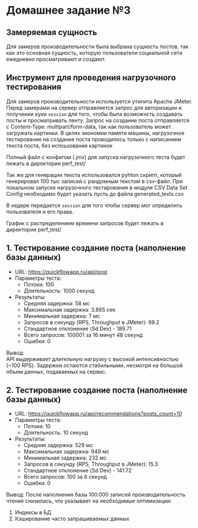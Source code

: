 # Домашнее задание №3

## Замеряемая сущность
Для замеров производительности была выбрана сущность постов, так как это основная сущность, которую пользователи социальной сети ежедневно просматривают и создают.

## Инструмент для проведения нагрузочного тестирования
Для замеров производительности используется утилита Apache JMeter. Перед замерами на сервер отправляется запрос для авторизации и получении куки `session` для того, чтобы была возможнсть создавать посты и просматривать ленту. Запрос на создание поста отправляется с Content-Type: multipart/form-data, так как пользователь может загружать картинки. В целях экономии памяти машины, нагрузочное тестирование на создание поста проводилось только с написанием текста поста, без испоьзования картинок

Полный файл с конфигом (.jmx) для запуска нагрузочного теста будет лежать в директории perf_test/

Так же для генерации текста использовался pyhton скрипт, который генерировал 100 тыс записей с рандомным текстом в csv-файл. При локальном запуске нагрузочного тестирования в модуле CSV Data Set Config необходимо будет указать пусть до файла generated_texts.csv

В хедере передается `session` для того чтобы сервер мог определить пользователя и его права.

График с распределением времени запросов будет лежать в директории perf_test/

## 1. Тестирование создание поста (наполнение базы данных)
- URL: https://quickflowapp.ru/api/post
- Параметры теста:
    - Потоки: 100
    - Длительность: 1000 секунд
- Результаты:
    - Средняя задержка: 58 мс
    - Максимальная задержка: 3.865 сек
    - Минимальная задержка: 7 мс
    - Запросов в секунду (RPS, Throughput в JMeter): 99.2
    - Стандартное отклонение (Sd Dev) - 189.71
    - Всего запросов: 100001 за 16 минут 48 секунд
    - Ошибки: 0

Вывод:  
API выдерживает длительную нагрузку с высокой интенсивностью (~100 RPS). Задержки остаются стабильными, несмотря на большой объем данных, подаваемых на сервис.


## 2. Тестирование создание поста (наполнение базы данных)
- URL: https://quickflowapp.ru/api/recommendations?posts_count=10
- Параметры теста:
    - Потоки: 10
    - Длительность: 10 секунд
- Результаты:
    - Средняя задержка: 529 мс
    - Максимальная задержка: 949 мс
    - Минимальная задержка: 232 мс
    - Запросов в секунду (RPS, Throughput в JMeter): 15.3
    - Стандартное отклонение (Sd Dev) - 141.72
    - Всего запросов: 100 за 6 секунд
    - Ошибки: 0

Вывод:  После наполнения базы 100.000 записей производительность чтения снизилась, что указывает на необходимые оптимизации:
1. Индексы в БД
2. Кэширование часто запрашиваемых данных

